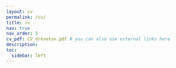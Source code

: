 ```yaml
---
layout: cv
permalink: /cv/
title: cv
nav: true
nav_order: 5
cv_pdf: CV_dreveton.pdf # you can also use external links here
description: 
toc:
  sidebar: left
---
```

